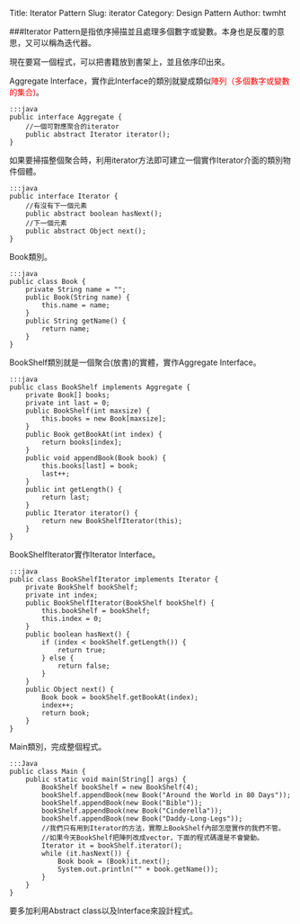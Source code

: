 Title: Iterator Pattern
Slug: iterator
Category: Design Pattern
Author: twmht

###Iterator Pattern是指依序掃描並且處理多個數字或變數。本身也是反覆的意思，又可以稱為迭代器。

現在要寫一個程式，可以把書籍放到書架上，並且依序印出來。

Aggregate Interface，實作此Interface的類別就變成類似<font color=red>陣列（多個數字或變數的集合)</font>。

    :::java
    public interface Aggregate {
        //一個可對應聚合的iterator
        public abstract Iterator iterator();
    }

如果要掃描整個聚合時，利用iterator方法即可建立一個實作Iterator介面的類別物件個體。

    :::java
    public interface Iterator {
        //有沒有下一個元素
        public abstract boolean hasNext();
        //下一個元素
        public abstract Object next();
    }

Book類別。

    :::java
    public class Book {
        private String name = "";
        public Book(String name) {
            this.name = name;
        }
        public String getName() {
            return name;
        }
    }

BookShelf類別就是一個聚合(放書)的實體，實作Aggregate Interface。

    :::java
    public class BookShelf implements Aggregate {
        private Book[] books;
        private int last = 0;
        public BookShelf(int maxsize) {
            this.books = new Book[maxsize];
        }
        public Book getBookAt(int index) {
            return books[index];
        }
        public void appendBook(Book book) {
            this.books[last] = book;
            last++;
        }
        public int getLength() {
            return last;
        }
        public Iterator iterator() {
            return new BookShelfIterator(this);
        }
    }

BookShelfIterator實作Iterator Interface。

    :::java
    public class BookShelfIterator implements Iterator {
        private BookShelf bookShelf;
        private int index;
        public BookShelfIterator(BookShelf bookShelf) {
            this.bookShelf = bookShelf;
            this.index = 0;
        }
        public boolean hasNext() {
            if (index < bookShelf.getLength()) {
                return true;
            } else {
                return false;
            }
        }
        public Object next() {
            Book book = bookShelf.getBookAt(index);
            index++;
            return book;
        }
    }

Main類別，完成整個程式。

    :::Java
    public class Main {
        public static void main(String[] args) {
            BookShelf bookShelf = new BookShelf(4);
            bookShelf.appendBook(new Book("Around the World in 80 Days"));
            bookShelf.appendBook(new Book("Bible"));
            bookShelf.appendBook(new Book("Cinderella"));
            bookShelf.appendBook(new Book("Daddy-Long-Legs"));
            //我們只有用到Iterator的方法，實際上BookShelf內部怎麼實作的我們不管。
            //如果今天BookShelf把陣列改成vector，下面的程式碼還是不會變動。
            Iterator it = bookShelf.iterator();
            while (it.hasNext()) {
                Book book = (Book)it.next();
                System.out.println("" + book.getName());
            }
        }
    }

要多加利用Abstract class以及Interface來設計程式。
